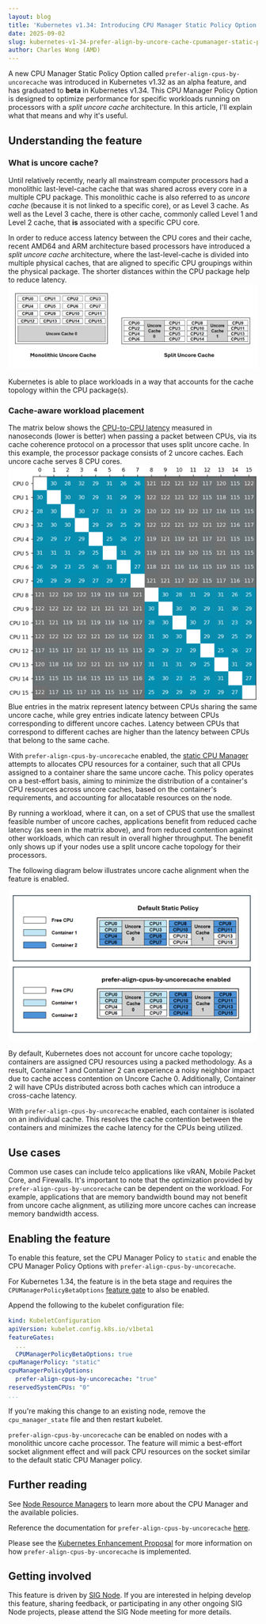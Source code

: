 ```yaml
---
layout: blog
title: 'Kubernetes v1.34: Introducing CPU Manager Static Policy Option for Uncore Cache Alignment'
date: 2025-09-02
slug: kubernetes-v1-34-prefer-align-by-uncore-cache-cpumanager-static-policy-optimization
author: Charles Wong (AMD)
---
```


A new CPU Manager Static Policy Option called `prefer-align-cpus-by-uncorecache` was introduced in Kubernetes v1.32 as an alpha feature, and has graduated to **beta** in Kubernetes v1.34.
This CPU Manager Policy Option is designed to optimize performance for specific workloads running on processors with a _split uncore cache_ architecture.
In this article, I'll explain what that means and why it's useful.

## Understanding the feature

### What is uncore cache?
Until relatively recently, nearly all mainstream computer processors had a
monolithic last-level-cache cache that was shared across every core in a multiple
CPU package.
This monolithic cache is also referred to as _uncore cache_
(because it is not linked to a specific core), or as Level 3 cache.
As well as the Level 3 cache, there is other cache, commonly called Level 1 and Level 2 cache,
that **is** associated with a specific CPU core.

In order to reduce access latency between the CPU cores and their cache, recent AMD64 and ARM
architecture based processors have introduced a _split uncore cache_ architecture,
where the last-level-cache is divided into multiple physical caches,
that are aligned to specific CPU groupings within the physical package.
The shorter distances within the CPU package help to reduce latency.
![Diagram showing monolithic cache on the left and split cache on the right](./mono_vs_split_uncore.png)

Kubernetes is able to place workloads in a way that accounts for the cache
topology within the CPU package(s).

### Cache-aware workload placement
The matrix below shows the [CPU-to-CPU latency](https://github.com/nviennot/core-to-core-latency) measured in nanoseconds (lower is better) when
passing a packet between CPUs, via its cache coherence protocol on a processor that
uses split uncore cache.
In this example, the processor package consists of 2 uncore caches.
Each uncore cache serves 8 CPU cores.
![Table showing CPU-to-CPU latency figures](./c2c_latency.png)
Blue entries in the matrix represent latency between CPUs sharing the same uncore cache, while grey entries indicate latency between CPUs corresponding to different uncore caches. Latency between CPUs that correspond to different caches are higher than the latency between CPUs that belong to the same cache.

With `prefer-align-cpus-by-uncorecache` enabled, the
[static CPU Manager](/docs/concepts/policy/node-resource-managers/#static-policy) attempts to allocates CPU resources for a container, such that all CPUs assigned to a container share the same uncore cache.
This policy operates on a best-effort basis, aiming to minimize the distribution of a container's CPU resources across uncore caches, based on the
container's requirements, and accounting for allocatable resources on the node.

By running a workload, where it can, on a set of CPUS that use the smallest feasible number of uncore caches, applications benefit from reduced cache latency (as seen in the matrix above),
and from reduced contention against other workloads, which can result in overall higher throughput.
The benefit only shows up if your nodes use a split uncore cache topology for their processors.

The following diagram below illustrates uncore cache alignment when the feature is enabled.

![Diagram showing an example workload CPU assignment, default static policy, and with prefer-align-cpus-by-uncorecache](./cache-align-diagram.png)

By default, Kubernetes does not account for uncore cache topology; containers are assigned CPU resources using a packed methodology.
As a result, Container 1 and Container 2 can experience a noisy neighbor impact due to
cache access contention on Uncore Cache 0. Additionally, Container 2 will have CPUs distributed across both caches which can introduce a cross-cache latency.

With `prefer-align-cpus-by-uncorecache` enabled, each container is isolated on an individual cache. This resolves the cache contention between the containers and minimizes the cache latency for the CPUs being utilized.

## Use cases
Common use cases can include telco applications like vRAN, Mobile Packet Core, and Firewalls. It's important to note that the optimization provided by `prefer-align-cpus-by-uncorecache` can be dependent on the workload. For example, applications that are memory bandwidth bound may not benefit from uncore cache alignment, as utilizing more uncore caches can increase memory bandwidth access.  

## Enabling the feature
To enable this feature, set the CPU Manager Policy to `static` and enable the CPU Manager Policy Options with `prefer-align-cpus-by-uncorecache`.

For Kubernetes 1.34, the feature is in the beta stage and requires the `CPUManagerPolicyBetaOptions` 
[feature gate](/docs/reference/command-line-tools-reference/feature-gates/) to also be enabled.

Append the following to the kubelet configuration file:
```yaml
kind: KubeletConfiguration
apiVersion: kubelet.config.k8s.io/v1beta1
featureGates:
  ...
  CPUManagerPolicyBetaOptions: true
cpuManagerPolicy: "static"
cpuManagerPolicyOptions:
  prefer-align-cpus-by-uncorecache: "true"
reservedSystemCPUs: "0"
...
```

If you're making this change to an existing node, remove the `cpu_manager_state` file and then restart kubelet.

`prefer-align-cpus-by-uncorecache` can be enabled on nodes with a monolithic uncore cache processor. The feature will mimic a best-effort socket alignment effect and will pack CPU resources on the socket similar to the default static CPU Manager policy.

## Further reading
See [Node Resource Managers](/docs/concepts/policy/node-resource-managers/) to learn more about the CPU Manager and the available policies. 

Reference the documentation for `prefer-align-cpus-by-uncorecache` [here](/docs/concepts/policy/node-resource-managers/#prefer-align-cpus-by-uncorecache).

Please see the [Kubernetes Enhancement Proposal](https://github.com/kubernetes/enhancements/tree/master/keps/sig-node/4800-cpumanager-split-uncorecache) for more information on how `prefer-align-cpus-by-uncorecache` is implemented.

## Getting involved
This feature is driven by [SIG Node](https://github.com/Kubernetes/community/blob/master/sig-node/README.md). If you are interested in helping develop this feature, sharing feedback, or participating in any other ongoing SIG Node projects, please attend the SIG Node meeting for more details.